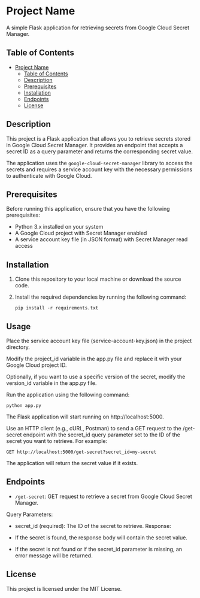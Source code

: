 # Project Name

A simple Flask application for retrieving secrets from Google Cloud Secret Manager.

## Table of Contents

- [Project Name](#project-name)
  - [Table of Contents](#table-of-contents)
  - [Description](#description)
  - [Prerequisites](#prerequisites)
  - [Installation](#installation)
  - [Endpoints](#endpoints)
  - [License](#license)

## Description

This project is a Flask application that allows you to retrieve secrets stored in Google Cloud Secret Manager. It provides an endpoint that accepts a secret ID as a query parameter and returns the corresponding secret value.

The application uses the `google-cloud-secret-manager` library to access the secrets and requires a service account key with the necessary permissions to authenticate with Google Cloud.

## Prerequisites

Before running this application, ensure that you have the following prerequisites:

- Python 3.x installed on your system
- A Google Cloud project with Secret Manager enabled
- A service account key file (in JSON format) with Secret Manager read access

## Installation

1. Clone this repository to your local machine or download the source code.
2. Install the required dependencies by running the following command:

   ```shell
   pip install -r requirements.txt

## Usage
Place the service account key file (service-account-key.json) in the project directory.

Modify the project_id variable in the app.py file and replace it with your Google Cloud project ID.

Optionally, if you want to use a specific version of the secret, modify the version_id variable in the app.py file.

Run the application using the following command:

```shell
python app.py
```

The Flask application will start running on http://localhost:5000.

Use an HTTP client (e.g., cURL, Postman) to send a GET request to the /get-secret endpoint with the secret_id query parameter set to the ID of the secret you want to retrieve. For example:

```shell
GET http://localhost:5000/get-secret?secret_id=my-secret
```

The application will return the secret value if it exists.

## Endpoints
- `/get-secret`: GET request to retrieve a secret from Google Cloud Secret Manager.

Query Parameters:

- secret_id (required): The ID of the secret to retrieve.
Response:

- If the secret is found, the response body will contain the secret value.
- If the secret is not found or if the secret_id parameter is missing, an error message will be returned.
  
## License
This project is licensed under the MIT License.

